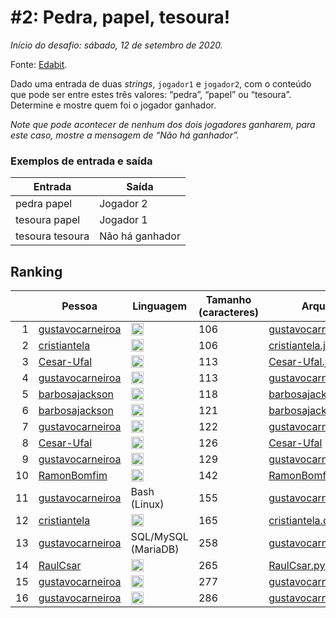 # #2: Pedra, papel, tesoura!

_Início do desafio: sábado, 12 de setembro de 2020._

Fonte: [Edabit](https://edabit.com/challenge/jtvCv6cjHorKpmyFc).

Dado uma entrada de duas _strings_, `jogador1` e `jogador2`, com o conteúdo que pode ser entre estes três valores: “pedra”, “papel” ou “tesoura”. Determine e mostre quem foi o jogador ganhador.

_Note que pode acontecer de nenhum dos dois jogadores ganharem, para este caso, mostre a mensagem de “Não há ganhador”._

### Exemplos de entrada e saída

| Entrada         | Saída           |
| --------------- | --------------- |
| pedra papel     | Jogador 2       |
| tesoura papel   | Jogador 1       |
| tesoura tesoura | Não há ganhador |

## Ranking

|     | Pessoa                                                  | Linguagem                                                                                                      | Tamanho (caracteres) | Arquivo                                                                   |
| --: | ------------------------------------------------------- | -------------------------------------------------------------------------------------------------------------- | -------------------- | ------------------------------------------------------------------------- |
|   1 | [gustavocarneiroa](https://github.com/gustavocarneiroa) | <img src="https://cdn.jsdelivr.net/npm/programming-languages-logos/src/javascript/javascript.svg" height="20"> | 106                  | [gustavocarneiroa.js](gustavocarneiroa.js)                                |
|   2 | [cristiantela](https://github.com/cristiantela)         | <img src="https://cdn.jsdelivr.net/npm/programming-languages-logos/src/javascript/javascript.svg" height="20"> | 106                  | [cristiantela.js](cristiantela.js)                                        |
|   3 | [Cesar-Ufal](https://github.com/Cesar-Ufal)             | <img src="https://cdn.jsdelivr.net/npm/programming-languages-logos/src/javascript/javascript.svg" height="20"> | 113                  | [Cesar-Ufal.js](Cesar-Ufal.js)                                            |
|   4 | [gustavocarneiroa](https://github.com/gustavocarneiroa) | <img src="https://cdn.jsdelivr.net/npm/programming-languages-logos/src/python/python.svg" height="20">         | 113                  | [gustavocarneiroa.py](gustavocarneiroa.py)                                |
|   5 | [barbosajackson](https://github.com/barbosajackson)     | <img src="https://cdn.jsdelivr.net/npm/programming-languages-logos/src/javascript/javascript.svg" height="20"> | 118                  | [barbosajackson.js](barbosajackson.js)                                    |
|   6 | [barbosajackson](https://github.com/barbosajackson)     | <img src="https://cdn.jsdelivr.net/npm/programming-languages-logos/src/python/python.svg" height="20">         | 121                  | [barbosajackson.py](barbosajackson.py)                                    |
|   7 | [gustavocarneiroa](https://github.com/gustavocarneiroa) | <img src="https://cdn.jsdelivr.net/npm/programming-languages-logos/src/ruby/ruby.svg" height="20">             | 122                  | [gustavocarneiroa.rb](gustavocarneiroa.rb)                                |
|   8 | [Cesar-Ufal](https://github.com/Cesar-Ufal)             | <img src="https://cdn.jsdelivr.net/npm/programming-languages-logos/src/c/c.svg" height="20">                   | 126                  | [Cesar-Ufal](Cesar-Ufal.c)                                                |
|   9 | [gustavocarneiroa](https://github.com/gustavocarneiroa) | <img src="https://cdn.jsdelivr.net/npm/programming-languages-logos/src/php/php.svg" height="20">               | 129                  | [gustavocarneiroa.php](gustavocarneiroa.php)                              |
|  10 | [RamonBomfim](https://github.com/RamonBomfim)           | <img src="https://cdn.jsdelivr.net/npm/programming-languages-logos/src/javascript/javascript.svg" height="20"> | 142                  | [RamonBomfim.js](RamonBomfim.js)                                          |
|  11 | [gustavocarneiroa](https://github.com/gustavocarneiroa) | Bash (Linux)                                                                                                   | 155                  | [gustavocarneiroa.sh](gustavocarneiroa.sh)                                |
|  12 | [cristiantela](https://github.com/cristiantela)         | <img src="https://cdn.jsdelivr.net/npm/programming-languages-logos/src/c/c.svg" height="20">                   | 165                  | [cristiantela.c](cristiantela.c)                                          |
|  13 | [gustavocarneiroa](https://github.com/gustavocarneiroa) | SQL/MySQL (MariaDB)                                                                                            | 258                  | [gustavocarneiroa.sql](gustavocarneiroa.sql)                              |
|  14 | [RaulCsar](https://github.com/RaulCsar)                 | <img src="https://cdn.jsdelivr.net/npm/programming-languages-logos/src/python/python.svg" height="20">         | 265                  | [RaulCsar.py](RaulCsar.py)                                                |
|  15 | [gustavocarneiroa](https://github.com/gustavocarneiroa) | <img src="https://cdn.jsdelivr.net/npm/programming-languages-logos/src/go/go.svg" height="20">                 | 277                  | [gustavocarneiroa.go](gustavocarneiroa.go)                                |
|  16 | [gustavocarneiroa](https://github.com/gustavocarneiroa) | <img src="https://cdn.jsdelivr.net/npm/programming-languages-logos/src/java/java.svg" height="20">             | 286                  | [gustavocarneiroa.java](gustavocarneiroa.java)                            |
